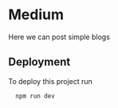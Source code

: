 
# Medium 

Here we can post simple blogs 
## Deployment

To deploy this project run

```bash
  npm run dev
```

